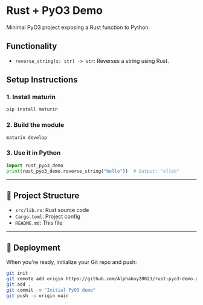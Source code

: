 # Rust + PyO3 Demo

Minimal PyO3 project exposing a Rust function to Python.

## Functionality

- `reverse_string(s: str) -> str`: Reverses a string using Rust.

## Setup Instructions

### 1. Install maturin

```bash
pip install maturin
```

### 2. Build the module

```bash
maturin develop
```

### 3. Use it in Python

```python
import rust_pyo3_demo
print(rust_pyo3_demo.reverse_string("hello"))  # Output: "olleh"
```

---

## 📂 Project Structure

- `src/lib.rs`: Rust source code
- `Cargo.toml`: Project config
- `README.md`: This file

---

## 🔗 Deployment

When you're ready, initialize your Git repo and push:

```bash
git init
git remote add origin https://github.com/Alphaboy20023/rust-pyo3-demo.git
git add .
git commit -m "Initial PyO3 demo"
git push -u origin main
```

